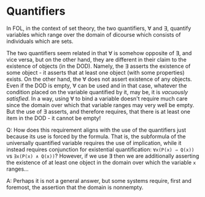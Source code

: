 # Quantifiers

In FOL, in the context of set theory, the two quantifiers, ∀ and ∃, quantify variables which range over the domain of dicourse which consists of individuals which are sets.

The two quantifiers seem related in that ∀ is somehow opposite of ∃, and vice versa, but on the other hand, they are different in their claim to the existence of objects (in the DOD). Namely, the ∃ asserts the existence of some object - it asserts that at least one object (with some properties) exists. On the other hand, the ∀ does not assert existence of any objects. Even if the DOD is empty, ∀ can be used and in that case, whatever the condition placed on the variable quantified by it, may be, it is *vacuously satisfied*. In a way, using ∀ to bind a variable doesn't require much care since the domain over which that variable ranges may very well be empty. But the use of ∃ asserts, and therefore requires, that there is at least one item in the DOD - it cannot be empty!

Q: How does this requirement aligns with the use of the quantifiers just because its use is forced by the formula. That is, the subformula of the universally quantified variable requires the use of implication, while it instead requires conjunction for existential quantification: 
`∀x(P(x) ⇒ Q(x))` vs `∃x(P(x) ∧ Q(x))`? 
However, if we use ∃ then we are additionally asserting the existence of at least one object in the domain over which the variable `x` ranges...

A: Perhaps it is not a general answer, but some systems require, first and foremost, the assertion that the domain is nonnempty.
